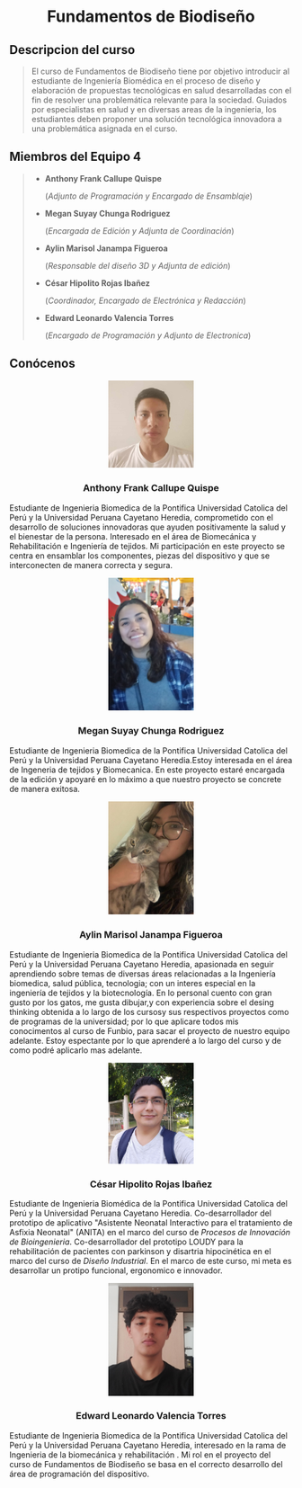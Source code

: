 # <p align="center"> Fundamentos de Biodiseño </p>

## Descripcion del curso

> El curso de Fundamentos de Biodiseño tiene por objetivo introducir al estudiante de Ingeniería Biomédica en el proceso de diseño y elaboración de propuestas tecnológicas en salud desarrolladas con el fin de resolver una problemática relevante para la sociedad. Guiados por especialistas en salud y en diversas areas de la ingenieria, los estudiantes deben proponer una solución tecnológica innovadora a una problemática asignada en el curso.
>
## Miembros del Equipo 4

> * **Anthony Frank Callupe Quispe**
>
>   (_Adjunto de Programación y Encargado de Ensamblaje_)
>   
> * **Megan Suyay Chunga Rodriguez**
>
>   (_Encargada de Edición y Adjunta de Coordinación_)
>   
> * **Aylin Marisol Janampa Figueroa**
>
>   (_Responsable del diseño 3D y Adjunta de edición_)
>   
> * **César Hipolito Rojas Ibañez**
>
>   (_Coordinador, Encargado de Electrónica y Redacción_)
>   
> * **Edward Leonardo Valencia Torres**
>
>   (_Encargado de Programación y Adjunto de Electronica_)
>
## Conócenos
<p align="center"> <img src=https://github.com/AylinMar/FunbioGrupo4/blob/main/Fotos%20del%20Equipo/foto-anthony.jpg width="30%"> </p>

### <p align="center"> Anthony Frank Callupe Quispe </p>
Estudiante de Ingenieria Biomedica de la Pontifica Universidad Catolica del Perú y la Universidad Peruana Cayetano Heredia, comprometido con el desarrollo de soluciones innovadoras que ayuden positivamente la salud y el bienestar de la persona. Interesado en el área de Biomecánica y Rehabilitación e Ingeniería de tejidos.
Mi participación  en este proyecto se centra en ensamblar los componentes, piezas del dispositivo y que se interconecten de manera correcta y segura.

<p align="center"> <img src=https://github.com/AylinMar/FunbioGrupo4/blob/edc241303c95061910510a9596632d5797de373c/Fotos%20del%20Equipo/20231109_201855.jpg width="30%"> </p>

### <p align="center"> Megan Suyay Chunga Rodriguez </p>

Estudiante de Ingenieria Biomedica de la Pontifica Universidad Catolica del Perú y la Universidad Peruana Cayetano Heredia.Estoy interesada en el área de Ingeneria de tejidos y Biomecanica.
En este proyecto estaré encargada de la edición y apoyaré en lo máximo a que nuestro proyecto se concrete de manera exitosa.


<p align="center"> <img src=https://github.com/AylinMar/FunbioGrupo4/blob/0d6601b4ed70ced1e2b90a7dc4b4a6b108cc1447/Fotos%20del%20Equipo/PHOTO-2023-09-20-23-24-59%203.JPG width="30%"> </p>

### <p align="center"> Aylin Marisol Janampa Figueroa </p>
Estudiante de Ingenieria Biomedica de la Pontifica Universidad Catolica del Perú y la Universidad Peruana Cayetano Heredia, apasionada en seguir aprendiendo sobre temas de diversas áreas relacionadas a la Ingeniería biomedica, salud pública, tecnologia; con un interes especial en la ingeniería de tejidos y la biotecnología. 
En lo personal cuento con gran gusto por los gatos, me gusta dibujar,y con experiencia sobre el desing thinking obtenida a lo largo de los cursosy sus respectivos proyectos como de programas de la universidad; por lo que aplicare todos mis conocimentos al curso de Funbio, para sacar el proyecto de nuestro equipo adelante.
Estoy espectante por lo que aprenderé a lo largo del curso y de como podré aplicarlo mas adelante.


<p align="center"> <img src=https://github.com/AylinMar/FunbioGrupo4/blob/f51ed3fa2172d41d05a216b60724b6b404b5dd90/Fotos%20del%20Equipo/foto%20Cesar.jpg width="30%"> </p>

### <p align="center"> César Hipolito Rojas Ibañez </p> 
Estudiante de Ingenieria Biomédica de la Pontifica Universidad Catolica del Perú y la Universidad Peruana Cayetano Heredia. Co-desarrollador del prototipo de aplicativo "Asistente Neonatal Interactivo para el tratamiento de Asfixia Neonatal" (ANITA) en el marco del curso de _Procesos de Innovación de Bioingenieria_. Co-desarrollador del prototipo LOUDY para la rehabilitación de pacientes con parkinson y disartria hipocinética en el marco del curso de _Diseño Industrial_. En el marco de este curso, mi meta es desarrollar un protipo funcional, ergonomico e innovador.

<p align="center"> <img src=https://github.com/AylinMar/FunbioGrupo4/blob/766cb0d4210b5a70771a0a16dc9dc12de35908f3/Fotos%20del%20Equipo/foto%20funbio.jpg width="30%"> </p>

### <p align="center"> Edward Leonardo Valencia Torres </p>
Estudiante de Ingenieria Biomedica de la Pontifica Universidad Catolica del Perú y la Universidad Peruana Cayetano Heredia, interesado en la rama de Ingenieria de la biomecánica y rehabilitación . Mi rol en el proyecto del curso de Fundamentos de Biodiseño se basa en el correcto desarrollo del área de programación del dispositivo. 
